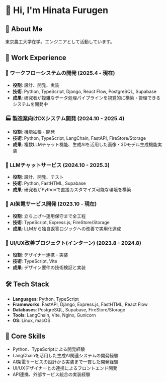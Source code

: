 # 👋 Hi, I'm Hinata Furugen

## 🚀 About Me
東京農工大学在学。エンジニアとして活動しています。

## 💼 Work Experience

### 🔬 ワークフローシステムの開発 (2025.4 - 現在)
- **役割**: 設計、開発、実装
- **技術**: Python, TypeScript, Django, React Flow, PostgreSQL, Supabase
- **成果**: 研究者が複雑なデータ処理パイプラインを視覚的に構築・管理できるシステムを開発中

### 🏭 製造業向けDXシステム開発 (2024.10 - 2025.4)
- **役割**: 機能拡張・開発
- **技術**: Python, TypeScript, LangChain, FastAPI, FireStore/Storage
- **成果**: 複数LLMチャット機能、生成AIを活用した画像・3Dモデル生成機能実装

### 💬 LLMチャットサービス (2024.10 - 2025.3)
- **役割**: 設計、開発、テスト
- **技術**: Python, FastHTML, Supabase
- **成果**: 研究者がPythonで直接カスタマイズ可能な環境を構築

### 🤖 AI架電サービス開発 (2023.10 - 現在)
- **役割**: 立ち上げ〜運用保守まで全工程
- **技術**: TypeScript, Express.js, FireStore/Storage
- **成果**: LLMから独自返答ロジックへの改善で実用化達成

### 🎨 UI/UX改善プロジェクト(インターン) (2023.8 - 2024.8)
- **役割**: デザイナー連携・実装
- **技術**: TypeScript, Vite
- **成果**: デザイン要件の技術検証と実装

## 🛠️ Tech Stack
- **Languages**: Python, TypeScript
- **Frameworks**: FastAPI, Django, Express.js, FastHTML, React Flow
- **Databases**: PostgreSQL, Supabase, FireStore/Storage
- **Tools**: LangChain, Vite, Nginx, Gunicorn
- **OS**: Linux, macOS

## 🌟 Core Skills
- Python、TypeScriptによる開発経験
- LangChainを活用した生成AI関連システムの開発経験
- AI架電サービスの設計から実装まで一貫した開発経験
- UI/UXデザイナーとの連携によるフロントエンド開発
- API連携、外部サービス統合の実装経験
